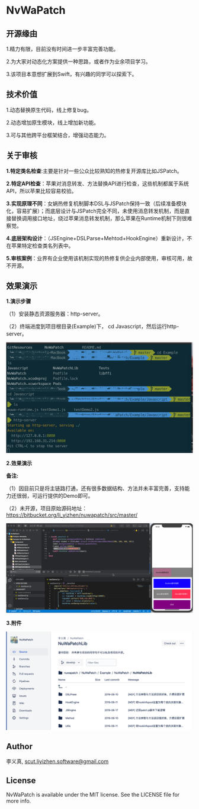 # NvWaPatch   
 
##  开源缘由

1.精力有限，目前没有时间进一步丰富完善功能。

2.为大家对动态化方案提供一种思路，或者作为业余项目学习。

3.该项目本意想扩展到Swift，有兴趣的同学可以探索下。

##  技术价值  

1.动态替换原生代码，线上修复bug。  

2.动态增加原生模块，线上增加新功能。  

3.可与其他跨平台框架结合，增强动态能力。   

## 关于审核   

**1.特定类名检查**:主要是针对一些公众比较熟知的热修复开源库比如JSPatch。   

**2.特定API检查**：苹果对消息转发、方法替换API进行检查，这些机制都属于系统API，所以苹果比较容易校验。 

**3.实现原理不同**：女娲热修复机制脚本DSL与JSPatch保持一致（后续准备模块化，容易扩展）；而底层设计与JSPatch完全不同，未使用消息转发机制，而是直接替换调用接口地址，绕过苹果消息转发机制，那么苹果在Runtime机制下则很难察觉。   

**4.底层架构设计**：（JSEngine+DSLParse+Mehtod+HookEngine）重新设计，不在苹果特定检查类名列表中。  

**5.审核案例**：业界有企业使用该机制实现的热修复供企业内部使用，审核可用，故不开源。    

## 效果演示    

**1.演示步骤**     

（1）安装静态资源服务器：http-server。  

（2）终端进度到项目根目录(Example)下， cd Javascript，然后运行http-server。  

![NVWaPatch](./GitResources/StartSeverCmd.png)

**2.效果演示** 

**备注:**  

（1）因目前只是将主链路打通，还有很多数据结构、方法并未丰富完善，支持能力还很弱，可运行提供的Demo即可。  

（2）未开源，项目原始源码地址：https://bitbucket.org/li_yizhen/nuwapatch/src/master/   

![NVWaPatch](./GitResources/NvWaPatch.gif)

**3.附件**

![NVWaPatch](./GitResources/ProjectAncillary.png)

## Author  

李义真, scut.liyizhen.software@gmail.com  

## License  

NvWaPatch is available under the MIT license. See the LICENSE file for more info.  
